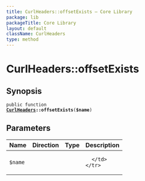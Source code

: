 ```yaml
---
title: CurlHeaders::offsetExists — Core Library
package: lib
packageTitle: Core Library
layout: default
className: CurlHeaders
type: method
---
```


# CurlHeaders::offsetExists

## Synopsis

<code>public function <b><a href="CurlHeaders">CurlHeaders</a>::offsetExists</b>(<b>$name</b>)</code>

## Parameters

<table>
  <thead>
    <tr>
      <th>Name</th>
      <th>Direction</th>
      <th>Type</th>
      <th>Description</th>
    </tr>
  </thead>
  <tbody>
    <tr>
      <td><code>$name</code>
      <td><i></i></td>
      <td></td>
      <td>

      </td>
    </tr>
  </tbody>
</table>


